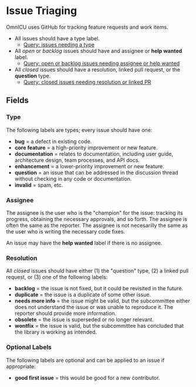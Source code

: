 Issue Triaging
==============

OmnICU uses GitHub for tracking feature requests and work items.

- All issues should have a type label.
    - [Query: issues needing a type](https://github.com/unicode-org/omnicu/issues?q=is%3Aissue+-label%3Abug+-label%3A%22core+feature%22+-label%3Adocumentation+-label%3Aenhancement+-label%3Aquestion+-label%3Ainvalid+)
- All *open* or *backlog* issues should have and assignee or **help wanted** label.
    - [Query: open or backlog issues needing assignee or help wanted](https://github.com/unicode-org/omnicu/issues?q=is%3Aissue+is%3Aopen+-label%3A%22help+wanted%22+no%3Aassignee+)
- All *closed* issues should have a resolution, linked pull request, or the **question** type.
    - [Query: closed issues needing resolution or linked PR](https://github.com/unicode-org/omnicu/issues?q=is%3Aissue+is%3Aclosed+-linked%3Apr+-label%3Aquestion+-label%3Abacklog)

## Fields

### Type

The following labels are types; every issue should have one:

- **bug** = a defect in existing code.
- **core feature** = a high-priority improvement or new feature.
- **documentation** = relates to documentation, including user guide, architecture design, team processes, and API docs.
- **enhancement** = a lower-priority improvement or new feature.
- **question** = an issue that can be addressed in the discussion thread without checking in any code or documentation.
- **invalid** = spam, etc.

### Assignee

The assignee is the user who is the "champion" for the issue: tracking its progress, obtaining the necessary approvals, and so forth.  The assignee is often the same as the reporter.  The assignee is not necesarilly the same as the user who is writing the necessary code fixes.

An issue may have the **help wanted** label if there is no assignee.

### Resolution

All *closed* issues should have either (1) the "question" type, (2) a linked pull request, or (3) one of the following labels:

- **backlog** = the issue is not fixed, but it could be revisited in the future.
- **duplicate** = the issue is a duplicate of some other issue.
- **needs more info** = the issue might be valid, but the subcommittee either does not understand the issue or was unable to reproduce it.  The reporter should provide more information.
- **obsolete** = the issue is superseded or no longer relevant.
- **wontfix** = the issue is valid, but the subcommittee has concluded that the library is working as intended.

### Optional Labels

The following labels are optional and can be applied to an issue if appropriate:

- **good first issue** = this would be good for a new contributor.
